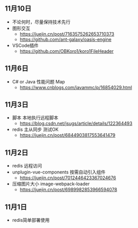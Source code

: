 <!--
 * @Author: aehyok 455043818@qq.com
 * @Date: 2022-11-06 12:53:56
 * @LastEditors: aehyok 455043818@qq.com
 * @LastEditTime: 2022-11-10 23:34:16
 * @FilePath: /blog/docs/daily/2022-11.md
 * @Description: 这是默认设置,请设置`customMade`, 打开koroFileHeader查看配置 进行设置: https://github.com/OBKoro1/koro1FileHeader/wiki/%E9%85%8D%E7%BD%AE
-->
## 11月10日
- 不论何时，尽量保持技术先行
- 图形交互
  - https://juejin.cn/post/7163575262653710373
  - https://github.com/ant-galaxy/oasis-engine
- VSCode插件
  -  https://github.com/OBKoro1/koro1FileHeader
## 11月6日
- C# or Java 性能问题  Map
  - https://www.cnblogs.com/javammc/p/16854029.html
## 11月3日
- 脚本 本地执行远程脚本
  - https://blog.csdn.net/jsugs/article/details/122364493
- redis 主从同步 测试OK
  - https://juejin.cn/post/6844903817553641479
## 11月2日
- redis 远程访问
- unplugin-vue-components 按需自动引入组件
  - https://juejin.cn/post/7012446423367024676
- 压缩图片大小 image-webpack-loader
  - https://juejin.cn/post/6989982853966594078
## 11月1日
- redis简单部署使用